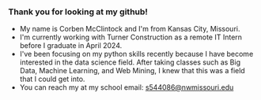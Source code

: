 ### Thank you for looking at my github!
* My name is Corben McClintock and I'm from Kansas City, Missouri. 
* I'm currently working with Turner Construction as a remote IT Intern before I graduate in April 2024.
* I've been focusing on my python skills recently because I have become interested in the data science field. After taking classes such as Big Data, Machine Learning, and Web Mining, I knew that this was a field that I could get into.
* You can reach my at my school email: s544086@nwmissouri.edu
